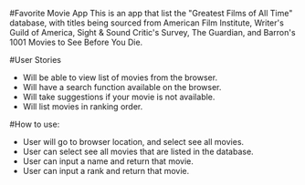 #Favorite Movie App
This is an app that list the "Greatest Films of All Time" database, with titles being sourced from American Film Institute, Writer's Guild of America, Sight & Sound Critic's Survey, The Guardian, and Barron's 1001 Movies to See Before You Die.

#User Stories
- Will be able to view list of movies from the browser.
- Will have a search function available on the browser.
- Will take suggestions if your movie is not available.
- Will list movies in ranking order.


#How to use:
- User will go to browser location, and select see all movies.
- User can select see all movies that are listed in the database.
- User can input a name and return that movie.
- User can input a rank and return that movie.